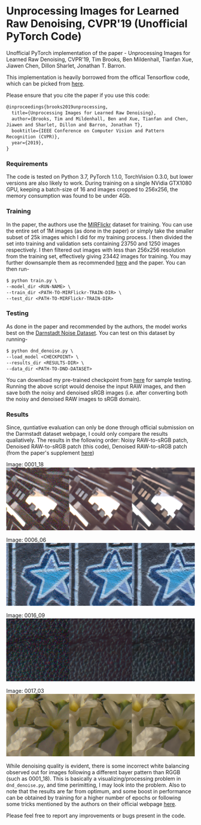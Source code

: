 # Unprocessing Images for Learned Raw Denoising, CVPR'19 (Unofficial PyTorch Code)
Unofficial PyTorch implementation of the paper - Unprocessing Images for Learned Raw Denoising, CVPR'19, Tim Brooks, Ben Mildenhall, Tianfan Xue, Jiawen Chen, Dillon Sharlet, Jonathan T. Barron. 

This implementation is heavily borrowed from the offical Tensorflow code, which can be picked from [here](https://github.com/google-research/google-research/tree/master/unprocessing). 

Please ensure that you cite the paper if you use this code:
```
@inproceedings{brooks2019unprocessing,
  title={Unprocessing Images for Learned Raw Denoising},
  author={Brooks, Tim and Mildenhall, Ben and Xue, Tianfan and Chen, Jiawen and Sharlet, Dillon and Barron, Jonathan T},
  booktitle={IEEE Conference on Computer Vision and Pattern Recognition (CVPR)},
  year={2019},
}
```
### Requirements
The code is tested on Python 3.7, PyTorch 1.1.0, TorchVision 0.3.0, but lower versions are also likely to work. During training on a single NVidia GTX1080 GPU, keeping a batch-size of 16 and images cropped to 256x256, the memory consumption was found to be under 4Gb. 

### Training
In the paper, the authors use the [MIRFlickr](https://press.liacs.nl/mirflickr/) dataset for training. You can use the entire set of 1M images (as done in the paper) or simply take the smaller subset of 25k images which I did for my training process. I then divided the set into training and validation sets containing 23750 and 1250 images respectively. I then filtered out images with less than 256x256 resolution from the training set, effectively giving 23442 images for training. You may further downsample them as recommended [here](https://github.com/google-research/google-research/tree/master/unprocessing) and the paper. You can then run-
```
$ python train.py \
--model_dir <RUN-NAME> \
--train_dir <PATH-TO-MIRFlickr-TRAIN-DIR> \
--test_dir <PATH-TO-MIRFlickr-TRAIN-DIR>
```
### Testing
As done in the paper and recommended by the authors, the model works best on the [Darnstadt Noise Dataset](https://noise.visinf.tu-darmstadt.de/). You can test on this dataset by running-
```
$ python dnd_denoise.py \
--load_model <CHECKPOINT> \
--results_dir <RESULTS-DIR> \
--data_dir <PATH-TO-DND-DATASET>
```
You can download my pre-trained checkpoint from [here](https://www.dropbox.com/s/epnlhmq8jzft5rx/checkpoint_400.tar?dl=0) for sample testing. Running the above script would denoise the input RAW images, and then save both the noisy and denoised sRGB images (i.e. after converting both the noisy and denoised RAW images to sRGB domain). 

### Results
Since, quntiative evaluation can only be done through official submission on the Darmstadt dataset webpage, I could only compare the results qualiatively. The results in the following order: Noisy RAW-to-sRGB patch, Denoised RAW-to-sRGB patch (this code), Denoised RAW-to-sRGB patch (from the paper's supplement [here](http://timothybrooks.com/tech/unprocessing/darmstadt-supp/))

Image: 0001_18
![sample_0001_18](images/0001_18_f.png)

Image: 0006_06
![sample_0006_06](images/0006_06_f.png)

Image: 0016_09
![sample_0016_09](images/0016_09_f.png)

Image: 0017_03
![sample_0017_03](images/0017_03_f.png)

While denoising quality is evident, there is some incorrect white balancing observed out for images following a different bayer pattern than RGGB (such as 0001_18). This is basically a visualizing/processing problem in ```dnd_denoise.py```, and time perimitting, I may look into the problem. Also to note that the results are far from optimum, and some boost in performance can be obtained by training for a higher number of epochs or following some tricks mentioned by the authors on their official webpage [here](https://github.com/google-research/google-research/tree/master/unprocessing).   

Please feel free to report any improvements or bugs present in the code. 
